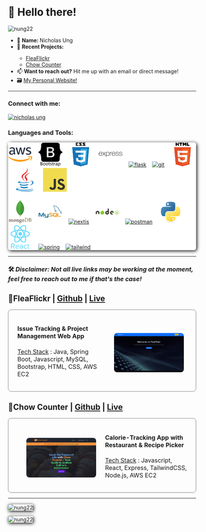 <h1 align="left">👋 Hello there!</h1>

<p align="left"> <img src="https://komarev.com/ghpvc/?username=nung22&label=Profile%20views&color=0e75b6&style=flat" alt="nung22" /> </p>

<ul>
  <li> 📛 <b>Name: </b>Nicholas Ung</li>
  <li> 🌱 <b>Recent Projects: </b></li>
      <ul>
          <li> <a href="https://github.com/nung22/fleaflickr"> FleaFlickr </a></li>
          <li> <a href="https://github.com/nung22/chow-counter"> Chow Counter </a></li>
      </ul>
  <li> 📫 <b>Want to reach out?</b> Hit me up with an email or direct message! </li>
  <li> 🗃 <a href="https://nung22.github.io/portfolio"> My Personal Website! </a></li>
</ul>


***

<h3 align="left">Connect with me:</h3>
<p align="left">
<a href="https://linkedin.com/in/nicholas-ung" target="blank"><img align="center" src="https://raw.githubusercontent.com/rahuldkjain/github-profile-readme-generator/master/src/images/icons/Social/linked-in-alt.svg" alt="nicholas ung" height="30" width="40" /></a>
</p>

<h3 align="left">Languages and Tools:</h3>
<div align="left" style="background-color:#ffffff; margin-bottom: 1rem; border-radius: .4rem; box-shadow: 2px 2px 10px black;"> 
<a href="https://aws.amazon.com" target="_blank" rel="noreferrer"> <img src="https://raw.githubusercontent.com/devicons/devicon/master/icons/amazonwebservices/amazonwebservices-original-wordmark.svg" alt="aws" width="65" height="65"/></a> &nbsp;&nbsp; </a> <a href="https://getbootstrap.com" target="_blank" rel="noreferrer"> <img src="https://raw.githubusercontent.com/devicons/devicon/master/icons/bootstrap/bootstrap-plain-wordmark.svg" alt="bootstrap" width="65" height="65"/></a> &nbsp;&nbsp; <a href="https://www.w3schools.com/css/" target="_blank" rel="noreferrer"> <img src="https://raw.githubusercontent.com/devicons/devicon/master/icons/css3/css3-original-wordmark.svg" alt="css3" width="65" height="65"/></a> &nbsp;&nbsp; <a href="https://expressjs.com" target="_blank" rel="noreferrer"> <img src="https://raw.githubusercontent.com/devicons/devicon/master/icons/express/express-original-wordmark.svg" alt="express" width="65" height="65"/></a> &nbsp;&nbsp; <a href="https://flask.palletsprojects.com/" target="_blank" rel="noreferrer"> <img src="https://www.vectorlogo.zone/logos/pocoo_flask/pocoo_flask-icon.svg" alt="flask" width="65" height="65"/></a> &nbsp;&nbsp; <a href="https://git-scm.com/" target="_blank" rel="noreferrer"> <img src="https://www.vectorlogo.zone/logos/git-scm/git-scm-icon.svg" alt="git" width="65" height="65"/></a> &nbsp;&nbsp; <a href="https://www.w3.org/html/" target="_blank" rel="noreferrer"> <img src="https://raw.githubusercontent.com/devicons/devicon/master/icons/html5/html5-original-wordmark.svg" alt="html5" width="65" height="65"/></a> &nbsp;&nbsp; <a href="https://www.java.com" target="_blank" rel="noreferrer"> <img src="https://raw.githubusercontent.com/devicons/devicon/master/icons/java/java-original.svg" alt="java" width="65" height="65"/></a> &nbsp;&nbsp; <a href="https://developer.mozilla.org/en-US/docs/Web/JavaScript" target="_blank" rel="noreferrer"> <img src="https://raw.githubusercontent.com/devicons/devicon/master/icons/javascript/javascript-original.svg" alt="javascript" width="65" height="65"/></a> &nbsp;&nbsp; 
<br></br>
<a href="https://www.mongodb.com/" target="_blank" rel="noreferrer"> <img src="https://raw.githubusercontent.com/devicons/devicon/master/icons/mongodb/mongodb-original-wordmark.svg" alt="mongodb" width="65" height="65"/></a> &nbsp;&nbsp; <a href="https://www.mysql.com/" target="_blank" rel="noreferrer"> <img src="https://raw.githubusercontent.com/devicons/devicon/master/icons/mysql/mysql-original-wordmark.svg" alt="mysql" width="65" height="65"/></a> &nbsp;&nbsp; <a href="https://nextjs.org/" target="_blank" rel="noreferrer"> <img src="https://cdn.worldvectorlogo.com/logos/nextjs-2.svg" alt="nextjs" width="65" height="65"/></a> &nbsp;&nbsp; <a href="https://nodejs.org" target="_blank" rel="noreferrer"> <img src="https://raw.githubusercontent.com/devicons/devicon/master/icons/nodejs/nodejs-original-wordmark.svg" alt="nodejs" width="65" height="65"/></a> &nbsp;&nbsp; <a href="https://postman.com" target="_blank" rel="noreferrer"> <img src="https://www.vectorlogo.zone/logos/getpostman/getpostman-icon.svg" alt="postman" width="65" height="65"/></a> &nbsp;&nbsp; <a href="https://www.python.org" target="_blank" rel="noreferrer"> <img src="https://raw.githubusercontent.com/devicons/devicon/master/icons/python/python-original.svg" alt="python" width="65" height="65"/></a> &nbsp;&nbsp; <a href="https://reactjs.org/" target="_blank" rel="noreferrer"> <img src="https://raw.githubusercontent.com/devicons/devicon/master/icons/react/react-original-wordmark.svg" alt="react" width="65" height="65"/></a> &nbsp;&nbsp; <a href="https://spring.io/" target="_blank" rel="noreferrer"> <img src="https://www.vectorlogo.zone/logos/springio/springio-icon.svg" alt="spring" width="65" height="65"/></a> &nbsp;&nbsp; <a href="https://tailwindcss.com/" target="_blank" rel="noreferrer"> <img src="https://www.vectorlogo.zone/logos/tailwindcss/tailwindcss-icon.svg" alt="tailwind" width="65" height="65"/></a> &nbsp;&nbsp;
</div>

***

### 🛠️ _Disclaimer: Not all live links may be working at the moment, feel free to reach out to me if that's the case!_

## 📒FleaFlickr | [Github](https://github.com/nung22/fleaflickr) | [Live](http://35.91.110.95/fleaflickr)
<table style="border-radius: .5rem; border: gray solid 1px; padding: 1rem; max-width: 65rem">
  <tr style="border-style: hidden; font-size: 1rem">
    <td style="width:50%">
      <h4>Issue Tracking & Project Management Web App</h4>
      <p><span style="text-decoration: underline">Tech Stack</span> : Java, Spring Boot, Javascript, MySQL, Bootstrap, HTML, CSS, AWS EC2</p>
    </td>
    <td style="width:50%; padding: 1rem 1rem 0rem 2rem">
      <img src=./Assets/img/FleaFlickr.png style="width:500px; border-radius: .5rem; "/>
    </td>
  </tr>
</table>

## 🍜Chow Counter | [Github](https://github.com/nung22/chow-counter) | [Live](http://54.201.41.80/chowcounter)
<table style="border-radius: .5rem; border: gray solid 1px; padding: 1rem; max-width: 65rem">
  <tr style="border-style: hidden; font-size: 1rem">
    <td style="width:50%; padding: 1rem 1rem 0rem 2rem">
      <img src=./Assets/img/ChowCounter.png style="width:500px; border-radius: .5rem; "/>
    </td>
    <td style="width:50%">
      <h4>Calorie-Tracking App with Restaurant & Recipe Picker</h4>
      <p><span style="text-decoration: underline">Tech Stack</span> : Javascript, React, Express, TailwindCSS, Node.js, AWS EC2</p>
    </td>
  </tr>
</table>

***

<p><img align="center" src="https://github-readme-stats.vercel.app/api/top-langs?username=nung22&show_icons=true&locale=en&layout=compact" alt="nung22" style="box-shadow: 2px 2px 10px black"/></p>

<p><img align="center" src="https://github-readme-streak-stats.herokuapp.com/?user=nung22&" alt="nung22" style="box-shadow: 2px 2px 10px black"/></p>
